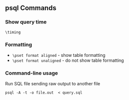## psql Commands

### Show query time

`\timing`

### Formatting

* `\pset format aligned` - show table formatting
* `\pset format unaligned` - do not show table formatting

### Command-line usage

Run SQL file sending raw output to another file
```
psql -A -t -o file.out  < query.sql
```
